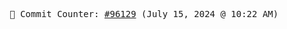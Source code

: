 <p align="center">
    <samp>
        📮 Commit Counter: <a href="https://github.com/Javascript-void0/Javascript-void0/commits/main">#96129</a> (July 15, 2024 @ 10:22 AM)
    </samp>
</p>